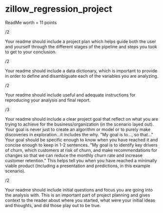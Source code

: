 # zillow_regression_project
ReadMe worth = 11 points


/2

Your readme should include a project plan which helps guide both the user and yourself through the different stages of the pipeline and steps you took to get to your conclusion.


/2

Your readme should include a data dictionary, which is important to provide in order to define and disambiguate each of the variables you are analyzing.


/2

Your readme should include useful and adequate instructions for reproducing your analysis and final report.


/3

Your readme should include a clear project goal that reflect on what you are trying to achieve for the business/organization (in the scenario layed out). Your goal is never just to create an algorithm or model or to purely make discoveries in exploration...it includes the why. "My goal is to..., so that..." Your goal should be specific enough to know when you have reached it and concise enough to keep in 1-2 sentences. "My goal is to identify key drivers of churn, which customers at risk of churn, and make recommendations for changes so that we can reduce the monthly churn rate and increase customer retention." This helps tell you when you have reached a minimally viable product (including a presentation and predictions, in this example scenario).


/2

Your readme should include initial questions and focus you are going into the analysis with. This is an important part of project planning and gives context to the reader about where you started, what were your initial ideas and thoughts, and did those play out to be true.
